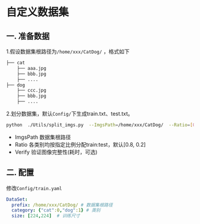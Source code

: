 # 自定义数据集

## 一. 准备数据

1.假设数据集根路径为`/home/xxx/CatDog/`  ，格式如下

```bash
├── cat
    ├── aaa.jpg
    ├── bbb.jpg
    ├── ....
├── dog
    ├── ccc.jpg
    ├── bbb.jpg
    ├── ....
```

2.划分数据集，默认`Config/`下生成train.txt、test.txt。

```bash
python  ./Utils/split_imgs.py  --ImgsPath=/home/xxx/CatDog/  --Ratio=[0.8,0.2]  --Verify
```

- ImgsPath    数据集根路径
- Ratio           各类别均按指定比例分配train:test，默认[0.8, 0.2]
- Verify          验证图像完整性(耗时，可选)



## 二. 配置

修改`Config/train.yaml`

```yaml
DataSet:
  prefix: /home/xxx/CatDog/ # 数据集根路径 
  category: {"cat":0,"dog":1} # 类别
  size: [224,224]  # 训练尺寸
```

